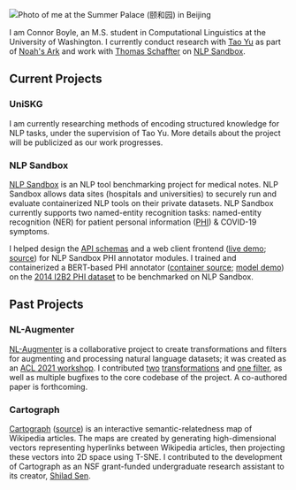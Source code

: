 ![Photo of me at the Summer Palace (颐和园) in
Beijing](https://user-images.githubusercontent.com/6520892/144486930-ed6d1318-b5ec-4423-8f67-c4bdb7421fa8.jpg)

I am Connor Boyle, an M.S. student in Computational Linguistics at the
University of Washington. I currently conduct research with [Tao
Yu](https://taoyds.github.io/) as part of [Noah's
Ark](https://noahs-ark.github.io/) and work with [Thomas
Schaffter](https://cd2h.org/index.php/node/124) on [NLP Sandbox][1].

## Current Projects

### UniSKG

I am currently researching methods of encoding structured knowledge for NLP
tasks, under the supervision of Tao Yu. More details about the project will be
publicized as our work progresses.

### NLP Sandbox

[NLP Sandbox][1] is an NLP tool benchmarking project for medical notes. NLP
Sandbox allows data sites (hospitals and universities) to securely run and
evaluate containerized NLP tools on their private datasets. NLP Sandbox
currently supports two named-entity recognition tasks: named-entity recognition
(NER) for patient personal information ([PHI][2]) & COVID-19 symptoms.

I helped design the [API schemas][3] and a web client frontend ([live demo][4];
[source][5]) for NLP Sandbox PHI annotator modules. I trained and containerized
a BERT-based PHI annotator ([container source][7]; [model demo][8]) on
the [2014 I2B2 PHI dataset][6] to be benchmarked on NLP Sandbox.

## Past Projects

### NL-Augmenter

[NL-Augmenter][9] is a collaborative project to create transformations and
filters for augmenting and processing natural language datasets; it was created
as an [ACL 2021 workshop][13]. I contributed [two][10] [transformations][11]
and [one filter][12], as well as multiple bugfixes to the core codebase of the
project. A co-authored paper is forthcoming.

### Cartograph

[Cartograph][14] ([source][15]) is an interactive semantic-relatedness map of
Wikipedia articles. The maps are created by generating high-dimensional vectors
representing hyperlinks between Wikipedia articles, then projecting these
vectors into 2D space using T-SNE. I contributed to the development of
Cartograph as an NSF grant-funded undergraduate research assistant to its
creator, [Shilad Sen][16].

[1]: https://nlpsandbox.io/
[2]: https://www.hhs.gov/answers/hipaa/what-is-phi/index.html
[3]: https://github.com/nlpsandbox/nlpsandbox-schemas
[4]: https://phi-deidentifier.nlpsandbox.io/
[5]: https://github.com/nlpsandbox/phi-deidentifier-app
[6]: https://portal.dbmi.hms.harvard.edu/projects/n2c2-nlp/
[7]: https://github.com/cascadianblue/bert-phi-annotator
[8]: https://huggingface.co/connorboyle/bert-ner-i2b2
[9]: https://gem-benchmark.com/nl_augmenter
[10]: https://github.com/GEM-benchmark/NL-Augmenter/tree/main/transformations/yes_no_question
[11]: https://github.com/GEM-benchmark/NL-Augmenter/tree/main/transformations/pinyin
[12]: https://github.com/GEM-benchmark/NL-Augmenter/tree/main/filters/code_mixing
[13]: https://www.aclweb.org/portal/content/nl-augmenter
[14]: http://cartograph.info/
[15]: https://github.com/shilad/cartograph
[16]: https://www.macalester.edu/mscs/facultystaff/shiladsen/
